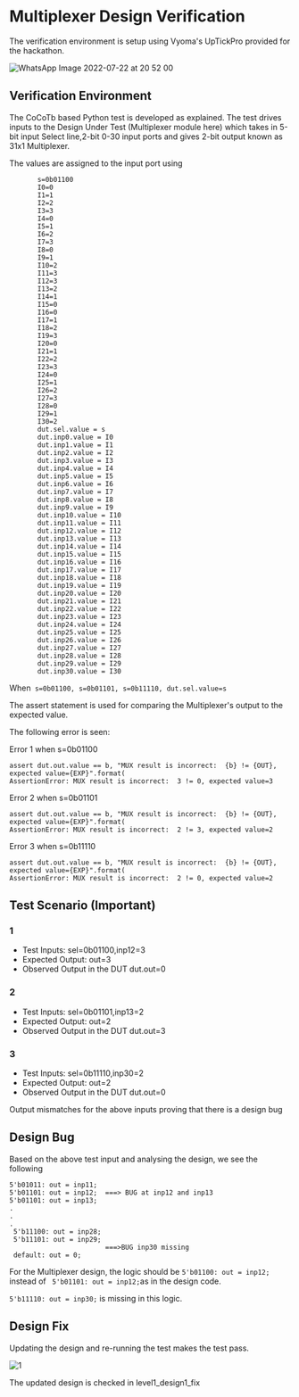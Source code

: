 # Multiplexer Design Verification

The verification environment is setup using Vyoma's UpTickPro provided for the hackathon.

![WhatsApp Image 2022-07-22 at 20 52 00](https://user-images.githubusercontent.com/59868949/180484987-54c6ee00-6970-46dc-855d-f854fb6fd6e1.jpeg)

## Verification Environment
The CoCoTb based Python test is developed as explained. The test drives inputs to the Design Under Test (Multiplexer module here) which takes in 5-bit input Select line,2-bit 0-30 input ports and gives 2-bit output known as 31x1 Multiplexer.

The values are assigned to the input port using
```    
       s=0b01100
       I0=0
       I1=1
       I2=2
       I3=3
       I4=0
       I5=1
       I6=2
       I7=3
       I8=0
       I9=1
       I10=2
       I11=3
       I12=3
       I13=2
       I14=1
       I15=0
       I16=0
       I17=1
       I18=2
       I19=3
       I20=0
       I21=1
       I22=2
       I23=3
       I24=0
       I25=1
       I26=2
       I27=3
       I28=0
       I29=1
       I30=2
       dut.sel.value = s
       dut.inp0.value = I0
       dut.inp1.value = I1
       dut.inp2.value = I2
       dut.inp3.value = I3
       dut.inp4.value = I4
       dut.inp5.value = I5
       dut.inp6.value = I6
       dut.inp7.value = I7
       dut.inp8.value = I8
       dut.inp9.value = I9
       dut.inp10.value = I10 
       dut.inp11.value = I11
       dut.inp12.value = I12
       dut.inp13.value = I13
       dut.inp14.value = I14
       dut.inp15.value = I15
       dut.inp16.value = I16
       dut.inp17.value = I17
       dut.inp18.value = I18
       dut.inp19.value = I19
       dut.inp20.value = I20
       dut.inp21.value = I21
       dut.inp22.value = I22
       dut.inp23.value = I23
       dut.inp24.value = I24
       dut.inp25.value = I25
       dut.inp26.value = I26
       dut.inp27.value = I27
       dut.inp28.value = I28
       dut.inp29.value = I29
       dut.inp30.value = I30
```       
When``` s=0b01100,
        s=0b01101,
        s=0b11110,
        dut.sel.value=s```        
       
The assert statement is used for comparing the Multiplexer's output to the expected value.

The following error is seen:




Error 1 when s=0b01100
```       
assert dut.out.value == b, "MUX result is incorrect:  {b} != {OUT}, expected value={EXP}".format(
AssertionError: MUX result is incorrect:  3 != 0, expected value=3
```
Error 2 when s=0b01101
```
assert dut.out.value == b, "MUX result is incorrect:  {b} != {OUT}, expected value={EXP}".format(
AssertionError: MUX result is incorrect:  2 != 3, expected value=2
``` 
Error 3 when s=0b11110
```
assert dut.out.value == b, "MUX result is incorrect:  {b} != {OUT}, expected value={EXP}".format(
AssertionError: MUX result is incorrect:  2 != 0, expected value=2
```
                     
## Test Scenario  (Important)
### 1
- Test Inputs: sel=0b01100,inp12=3
- Expected Output: out=3
- Observed Output in the DUT dut.out=0
### 2
- Test Inputs: sel=0b01101,inp13=2
- Expected Output: out=2
- Observed Output in the DUT dut.out=3
### 3
- Test Inputs: sel=0b11110,inp30=2
- Expected Output: out=2
- Observed Output in the DUT dut.out=0

Output mismatches for the above inputs proving that there is a design bug

## Design Bug
Based on the above test input and analysing the design, we see the following
```
5'b01011: out = inp11;
5'b01101: out = inp12;  ===> BUG at inp12 and inp13
5'b01101: out = inp13;  
.
.
.
 5'b11100: out = inp28;
 5'b11101: out = inp29;
                        ===>BUG inp30 missing
 default: out = 0;
```
For the Multiplexer design, the logic should be ```5'b01100: out = inp12; ```instead of ``` 5'b01101: out = inp12;```as in the design code.

```5'b11110: out = inp30;``` is missing in this logic.

## Design Fix
Updating the design and re-running the test makes the test pass.

![1](https://user-images.githubusercontent.com/59868949/180506416-3bfd448c-f222-4e5d-a554-cb1f702675b2.png)

The updated design is checked in level1_design1_fix







